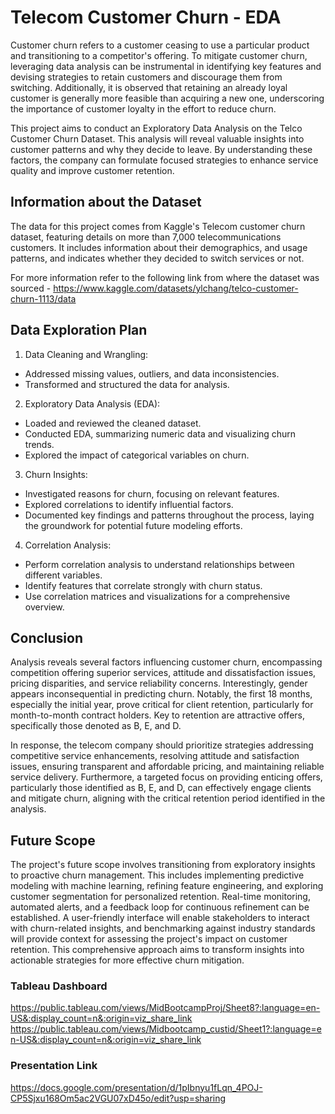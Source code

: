 # Telecom Customer Churn - EDA
Customer churn refers to a customer ceasing to use a particular product and transitioning to a competitor's offering. To mitigate customer churn, leveraging data analysis can be instrumental in identifying key features and devising strategies to retain customers and discourage them from switching. Additionally, it is observed that retaining an already loyal customer is generally more feasible than acquiring a new one, underscoring the importance of customer loyalty in the effort to reduce churn.

This project aims to conduct an Exploratory Data Analysis on the Telco Customer Churn Dataset. This analysis will reveal valuable insights into customer patterns and why they decide to leave. By understanding these factors, the company can formulate focused strategies to enhance service quality and improve customer retention.

## Information about the Dataset
The data for this project comes from Kaggle's Telecom customer churn dataset, featuring details on more than 7,000 telecommunications customers. It includes information about their demographics, and usage patterns, and indicates whether they decided to switch services or not.

For more information refer to the following link from where the dataset was sourced -
https://www.kaggle.com/datasets/ylchang/telco-customer-churn-1113/data

## Data Exploration Plan

1. Data Cleaning and Wrangling:

* Addressed missing values, outliers, and data inconsistencies.
* Transformed and structured the data for analysis.
  
2. Exploratory Data Analysis (EDA):

* Loaded and reviewed the cleaned dataset.
* Conducted EDA, summarizing numeric data and visualizing churn trends.
* Explored the impact of categorical variables on churn.
  
3. Churn Insights:

* Investigated reasons for churn, focusing on relevant features.
* Explored correlations to identify influential factors.
* Documented key findings and patterns throughout the process, laying the groundwork for potential future modeling efforts.

4. Correlation Analysis:

* Perform correlation analysis to understand relationships between different variables.
* Identify features that correlate strongly with churn status.
* Use correlation matrices and visualizations for a comprehensive overview.

## Conclusion
Analysis reveals several factors influencing customer churn, encompassing competition offering superior services, attitude and dissatisfaction issues, pricing disparities, and service reliability concerns. Interestingly, gender appears inconsequential in predicting churn. Notably, the first 18 months, especially the initial year, prove critical for client retention, particularly for month-to-month contract holders. Key to retention are attractive offers, specifically those denoted as B, E, and D.

In response, the telecom company should prioritize strategies addressing competitive service enhancements, resolving attitude and satisfaction issues, ensuring transparent and affordable pricing, and maintaining reliable service delivery. Furthermore, a targeted focus on providing enticing offers, particularly those identified as B, E, and D, can effectively engage clients and mitigate churn, aligning with the critical retention period identified in the analysis.

## Future Scope

The project's future scope involves transitioning from exploratory insights to proactive churn management. This includes implementing predictive modeling with machine learning, refining feature engineering, and exploring customer segmentation for personalized retention. Real-time monitoring, automated alerts, and a feedback loop for continuous refinement can be established. A user-friendly interface will enable stakeholders to interact with churn-related insights, and benchmarking against industry standards will provide context for assessing the project's impact on customer retention. This comprehensive approach aims to transform insights into actionable strategies for more effective churn mitigation.

### Tableau Dashboard
https://public.tableau.com/views/MidBootcampProj/Sheet8?:language=en-US&:display_count=n&:origin=viz_share_link
https://public.tableau.com/views/Midbootcamp_custid/Sheet1?:language=en-US&:display_count=n&:origin=viz_share_link

### Presentation Link
https://docs.google.com/presentation/d/1pIbnyu1fLqn_4POJ-CP5Sjxu168Om5ac2VGU07xD45o/edit?usp=sharing
